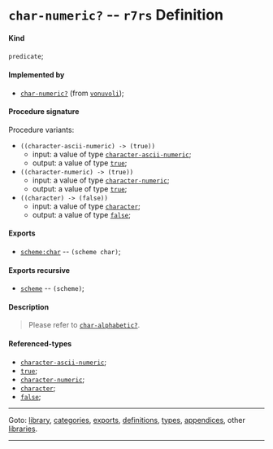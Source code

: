 

<a id='definition__r7rs__char-numeric_3f'></a>

# `char-numeric?` -- `r7rs` Definition


<a id='definition__r7rs__char-numeric_3f__kind'></a>

#### Kind

`predicate`;


<a id='definition__r7rs__char-numeric_3f__implemented-by'></a>

#### Implemented by

 * [`char-numeric?`](../../vonuvoli/definitions/char-numeric_3f.md#definition__vonuvoli__char-numeric_3f) (from [`vonuvoli`](../../vonuvoli/_index.md#library__vonuvoli));


<a id='definition__r7rs__char-numeric_3f__procedure-signature'></a>

#### Procedure signature

Procedure variants:
 * `((character-ascii-numeric) -> (true))`
   * input: a value of type [`character-ascii-numeric`](../../r7rs/types/character-ascii-numeric.md#type__r7rs__character-ascii-numeric);
   * output: a value of type [`true`](../../r7rs/types/true.md#type__r7rs__true);
 * `((character-numeric) -> (true))`
   * input: a value of type [`character-numeric`](../../r7rs/types/character-numeric.md#type__r7rs__character-numeric);
   * output: a value of type [`true`](../../r7rs/types/true.md#type__r7rs__true);
 * `((character) -> (false))`
   * input: a value of type [`character`](../../r7rs/types/character.md#type__r7rs__character);
   * output: a value of type [`false`](../../r7rs/types/false.md#type__r7rs__false);


<a id='definition__r7rs__char-numeric_3f__exports'></a>

#### Exports

 * [`scheme:char`](../../r7rs/exports/scheme_3a_char.md#export__r7rs__scheme_3a_char) -- `(scheme char)`;


<a id='definition__r7rs__char-numeric_3f__exports-recursive'></a>

#### Exports recursive

 * [`scheme`](../../r7rs/exports/scheme.md#export__r7rs__scheme) -- `(scheme)`;


<a id='definition__r7rs__char-numeric_3f__description'></a>

#### Description

> Please refer to [`char-alphabetic?`](../../r7rs/definitions/char-alphabetic_3f.md#definition__r7rs__char-alphabetic_3f).


<a id='definition__r7rs__char-numeric_3f__referenced-types'></a>

#### Referenced-types

 * [`character-ascii-numeric`](../../r7rs/types/character-ascii-numeric.md#type__r7rs__character-ascii-numeric);
 * [`true`](../../r7rs/types/true.md#type__r7rs__true);
 * [`character-numeric`](../../r7rs/types/character-numeric.md#type__r7rs__character-numeric);
 * [`character`](../../r7rs/types/character.md#type__r7rs__character);
 * [`false`](../../r7rs/types/false.md#type__r7rs__false);

----

Goto: [library](../../r7rs/_index.md#library__r7rs), [categories](../../r7rs/categories/_index.md#toc__r7rs__categories), [exports](../../r7rs/exports/_index.md#toc__r7rs__exports), [definitions](../../r7rs/definitions/_index.md#toc__r7rs__definitions), [types](../../r7rs/types/_index.md#toc__r7rs__types), [appendices](../../r7rs/appendices/_index.md#toc__r7rs__appendices), other [libraries](../../_libraries.md#toc__libraries).

----


